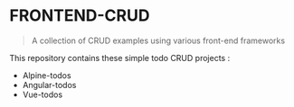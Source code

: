 # FRONTEND-CRUD

> A collection of CRUD examples using various front-end frameworks

This repository contains these simple todo CRUD projects :

- Alpine-todos
- Angular-todos
- Vue-todos

